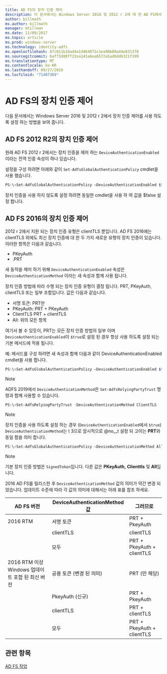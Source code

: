 ```yaml
---
title: AD FS의 장치 인증 제어
description: 이 문서에서는 Windows Server 2016 및 2012 r 2에 대 한 AD FS에서 장치 인증을 사용 하도록 설정 하는 방법을 설명 합니다.
author: billmath
ms.author: billmath
manager: mtillman
ms.date: 11/09/2017
ms.topic: article
ms.prod: windows-server
ms.technology: identity-adfs
ms.openlocfilehash: 87c011b18ad4a1d464072c1ea90b09a44e831378
ms.sourcegitcommit: 6aff3d88ff22ea141a6ea6572a5ad8dd6321f199
ms.translationtype: MT
ms.contentlocale: ko-KR
ms.lasthandoff: 09/27/2019
ms.locfileid: "71407369"
---
```

# <a name="device-authentication-controls-in-ad-fs"></a>AD FS의 장치 인증 제어
다음 문서에서는 Windows Server 2016 및 2012 r 2에서 장치 인증 제어를 사용 하도록 설정 하는 방법을 보여 줍니다.

## <a name="device-authentication-controls-in-ad-fs-2012-r2"></a>AD FS 2012 R2의 장치 인증 제어
원래 AD FS 2012 r 2에서는 장치 인증을 제어 하는 `DeviceAuthenticationEnabled` 이라는 전역 인증 속성이 하나 있습니다.

설정을 구성 하려면 아래와 같이 `Set-AdfsGlobalAuthenticationPolicy` cmdlet을 사용 했습니다.


``` powershell
PS:\>Set-AdfsGlobalAuthenticationPolicy –DeviceAuthenticationEnabled $true
```



장치 인증을 사용 하지 않도록 설정 하려면 동일한 cmdlet을 사용 하 여 값을 $false 설정 합니다.

## <a name="device-authentication-controls-in-ad-fs-2016"></a>AD FS 2016의 장치 인증 제어
2012 r 2에서 지원 되는 장치 인증 유형은 clientTLS 뿐입니다.  AD FS 2016에는 clientTLS 외에도 최신 장치 인증에 대 한 두 가지 새로운 유형의 장치 인증이 있습니다.  이러한 항목은 다음과 같습니다.
- PKeyAuth
- .PRT

새 동작을 제어 하기 위해 `DeviceAuthenticationEnabled` 속성은 `DeviceAuthenticationMethod` 이라는 새 속성과 함께 사용 됩니다.  

장치 인증 방법에 따라 수행 되는 장치 인증 유형이 결정 됩니다. PRT, PKeyAuth, clientTLS 또는 일부 조합입니다.
값은 다음과 같습니다.
 - 서명 토큰: PRT만
 - PKeyAuth: PRT + PKeyAuth
 - ClientTLS PRT + clientTLS
 - All: 위의 모든 항목

여기서 볼 수 있듯이, PRT는 모든 장치 인증 방법의 일부 이며 `DeviceAuthenticationEnabled`이 `$true`로 설정 된 경우 항상 사용 하도록 설정 되는 기본 메서드에 적용 됩니다.

예: 메서드를 구성 하려면 새 속성과 함께 다음과 같이 DeviceAuthenticationEnabled cmdlet을 사용 합니다.

``` powershell
PS:\>Set-AdfsGlobalAuthenticationPolicy –DeviceAuthenticationEnabled $true
```

>[!NOTE]
> ADFS 2019에서 `DeviceAuthenticationMethod`은 `Set-AdfsRelyingPartyTrust` 명령과 함께 사용할 수 있습니다.

``` powershell
PS:\>Set-AdfsRelyingPartyTrust -DeviceAuthenticationMethod ClientTLS
```

>[!NOTE]
> 장치 인증을 사용 하도록 설정 하는 경우 (`DeviceAuthenticationEnabled`에서 `$true`) `DeviceAuthenticationMethod`는 t 3으로 암시적으로 @no__t 설정 되 고이는 **PRT**와 동일 함을 의미 합니다.


``` powershell
PS:\>Set-AdfsGlobalAuthenticationPolicy –DeviceAuthenticationMethod All
```
> [!NOTE]
> 기본 장치 인증 방법은 `SignedToken`입니다.  다른 값은 **PKeyAuth,** <strong>Clienttls</strong> 및 **All**입니다.

2016 AD FS를 릴리스한 후 `DeviceAuthenticationMethod` 값의 의미가 약간 변경 되었습니다.  업데이트 수준에 따라 각 값의 의미에 대해서는 아래 표를 참조 하세요.


|AD FS 버전|DeviceAuthenticationMethod 값|그러므로|
| ----- | ----- | ----- |
|2016 RTM|서명 토큰|PRT + PkeyAuth|
||clientTLS|clientTLS|
||모두|PRT + PkeyAuth + clientTLS|
|2016 RTM 이상 Windows 업데이트 포함 된 최신 버전|공용 토큰 (변경 된 의미)|PRT (만 해당)|
||PkeyAuth (신규)|PRT + PkeyAuth|
||clientTLS|PRT + clientTLS|
||모두|PRT + PkeyAuth + clientTLS|

## <a name="see-also"></a>관련 항목
[AD FS 작업](../../ad-fs/AD-FS-2016-Operations.md)

